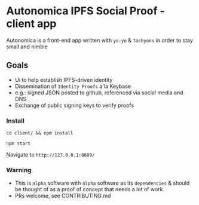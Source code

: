 # Autonomica IPFS Social Proof - client app

Autonomica is a front-end app written with `yo-yo` & `Tachyons` in order to stay small and nimble

## Goals

* Ui to help establish IPFS-driven identity
* Dissemination of `Identity Proofs` a'la Keybase
* e.g.: signed JSON posted to github, referenced via social media and DNS
* Exchange of public signing keys to verify proofs

### Install

`cd client/ && npm install`

`npm start`

Navigate to `http://127.0.0.1:8889/`

### Warning

* This is `alpha` software with `alpha` software as its `dependencies` & should be thought of as a proof of concept that needs a lot of work.
* PRs welcome, see CONTRIBUTING.md
